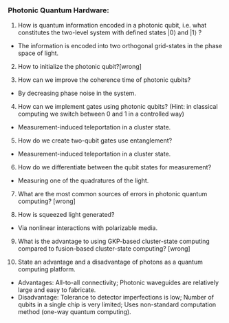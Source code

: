 ### Photonic Quantum Hardware:

1. How is quantum information encoded in a photonic qubit, i.e. what constitutes the two-level system with defined states  |0⟩  and  |1⟩ ?
  * The information is encoded into two orthogonal grid-states in the phase space of light. 

2. How to initialize the photonic qubit?[wrong]
 
3. How can we improve the coherence time of photonic qubits?
  * By decreasing phase noise in the system. 
 
4. How can we implement gates using photonic qubits? (Hint: in classical computing we switch between 0 and 1 in a controlled way)
  * Measurement-induced teleportation in a cluster state. 

5. How do we create two-qubit gates use entanglement?
  * Measurement-induced teleportation in a cluster state. 

6. How do we differentiate between the qubit states for measurement?
  * Measuring one of the quadratures of the light.

7. What are the most common sources of errors in photonic quantum computing? [wrong]

8. How is squeezed light generated?
  * Via nonlinear interactions with polarizable media. 

9. What is the advantage to using GKP-based cluster-state computing compared to fusion-based cluster-state computing? [wrong]

10. State an advantage and a disadvantage of photons as a quantum computing platform.
  * Advantages: All-to-all connectivity; Photonic waveguides are relatively large and easy to fabricate.
  * Disadvantage: Tolerance to detector imperfections is low; Number of qubits in a single chip is very limited; Uses non-standard computation method (one-way quantum computing).